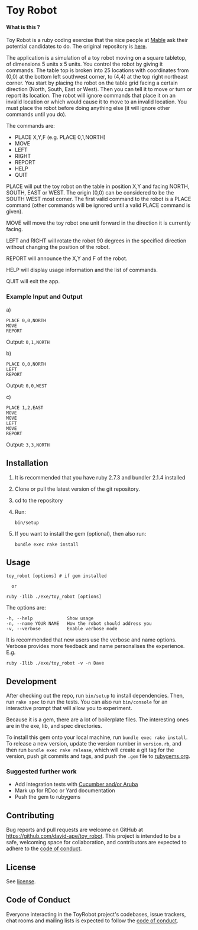 # Toy Robot

#### What is this ?

Toy Robot is a ruby coding exercise that the nice people at [Mable](https://mable.com.au/) ask their potential candidates to do. The original repository is [here](https://github.com/bettercaring/toy-robot).

The application is a simulation of a toy robot moving on a square tabletop, of dimensions 5 units x 5 units. You control the robot by giving it commands.  The table top is broken into 25 locations with coordinates from (0,0) at the bottom left southwest corner, to (4,4) at the top right northeast corner. You start by placing the  robot on the table grid facing a certain direction (North, South, East or West). Then you can tell it to move or turn or report its location. The robot will ignore commands that place it on an invalid location or which would cause it to move to an invalid location. You must place the robot before doing anything else (it will ignore other commands until you do).

The commands are:

* PLACE X,Y,F (e.g. PLACE 0,1,NORTH)
* MOVE
* LEFT
* RIGHT
* REPORT
* HELP
* QUIT

PLACE will put the toy robot on the table in position X,Y and facing NORTH, SOUTH, EAST or WEST. The origin (0,0) can be considered to be the SOUTH WEST most corner. The first valid command to the robot is a PLACE command (other commands will be ignored until a valid PLACE command is given).

MOVE will move the toy robot one unit forward in the direction it is currently
  facing.

LEFT and RIGHT will rotate the robot 90 degrees in the specified direction
  without changing the position of the robot.

REPORT will announce the X,Y and F of the robot.

HELP will display usage information and the list of commands.

QUIT will exit the app.

### Example Input and Output
a)
```
PLACE 0,0,NORTH
MOVE
REPORT
```
Output: `0,1,NORTH`

b)
```
PLACE 0,0,NORTH
LEFT
REPORT
```
Output: `0,0,WEST`

c)
```
PLACE 1,2,EAST
MOVE
MOVE
LEFT
MOVE
REPORT
```
Output: `3,3,NORTH`

## Installation

1. It is recommended that you have ruby 2.7.3 and bundler 2.1.4 installed

2. Clone or pull the latest version of the git repository.

3. cd to the repository

4. Run:

    `bin/setup`

5. If you want to install the gem (optional), then also run:

    `bundle exec rake install`

## Usage

    toy_robot [options] # if gem installed

      or

    ruby -Ilib ./exe/toy_robot [options]

The options are:

    -h, --help             Show usage
    -n, --name YOUR NAME   How the robot should address you
    -v, --verbose          Enable verbose mode

It is recommended that new users use the verbose and name options. Verbose provides more feedback and name personalises the experience. E.g.

    ruby -Ilib ./exe/toy_robot -v -n Dave

## Development

After checking out the repo, run `bin/setup` to install dependencies. Then, run `rake spec` to run the tests. You can also run `bin/console` for an interactive prompt that will allow you to experiment.

Because it is a gem, there are a lot of boilerplate files. The interesting ones are in the exe, lib, and spec directories.

To install this gem onto your local machine, run `bundle exec rake install`. To release a new version, update the version number in `version.rb`, and then run `bundle exec rake release`, which will create a git tag for the version, push git commits and tags, and push the `.gem` file to [rubygems.org](https://rubygems.org).

### Suggested further work

- Add integration tests with [Cucumber and/or Aruba](https://bundler.io/guides/creating_gem.html#testing-a-command-line-interface)
- Mark up for RDoc or Yard documentation
- Push the gem to rubygems

## Contributing

Bug reports and pull requests are welcome on GitHub at https://github.com/david-ape/toy_robot. This project is intended to be a safe, welcoming space for collaboration, and contributors are expected to adhere to the [code of conduct](https://github.com/david-ape/toy_robot/blob/master/CODE_OF_CONDUCT.md).

## License

See [license](https://github.com/david-ape/toy-robot/blob/main/LICENSE.txt).

## Code of Conduct

Everyone interacting in the ToyRobot project's codebases, issue trackers, chat rooms and mailing lists is expected to follow the [code of conduct](https://github.com/david-ape/toy-robot/blob/main/CODE_OF_CONDUCT.md).
